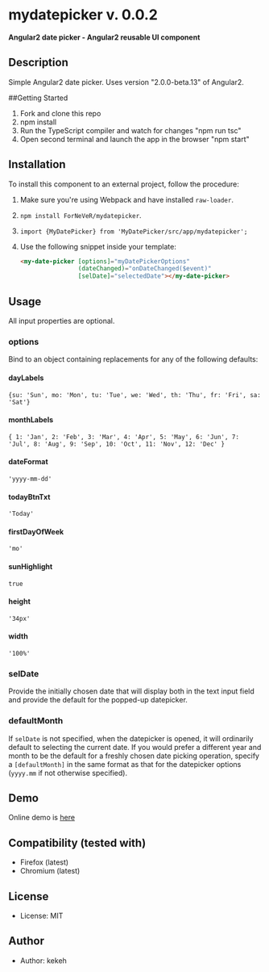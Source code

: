 # mydatepicker v. 0.0.2

**Angular2 date picker - Angular2 reusable UI component**

## Description
Simple Angular2 date picker. Uses version "2.0.0-beta.13" of Angular2.

##Getting Started
1. Fork and clone this repo
2. npm install
3. Run the TypeScript compiler and watch for changes "npm run tsc"
4. Open second terminal and launch the app in the browser "npm start"

## Installation

To install this component to an external project, follow the procedure:

1. Make sure you're using Webpack and have installed `raw-loader`.
2. `npm install ForNeVeR/mydatepicker`.
3. `import {MyDatePicker} from 'MyDatePicker/src/app/mydatepicker';`
4. Use the following snippet inside your template:

   ```html
   <my-date-picker [options]="myDatePickerOptions"
                   (dateChanged)="onDateChanged($event)"
                   [selDate]="selectedDate"></my-date-picker>
   ```

## Usage

All input properties are optional.

### options
Bind to an object containing replacements for any of the following defaults:

#### dayLabels
  `{su: 'Sun', mo: 'Mon', tu: 'Tue', we: 'Wed', th: 'Thu', fr: 'Fri', sa: 'Sat'}`
  
#### monthLabels
  `{ 1: 'Jan', 2: 'Feb', 3: 'Mar', 4: 'Apr', 5: 'May', 6: 'Jun', 7: 'Jul', 8: 'Aug', 9: 'Sep', 10: 'Oct', 11: 'Nov', 12: 'Dec' }`
    
#### dateFormat
  `'yyyy-mm-dd'`
  
#### todayBtnTxt
  `'Today'`
  
#### firstDayOfWeek
  `'mo'`
  
#### sunHighlight
  `true`
  
#### height
  `'34px'`
  
#### width
  `'100%'`

### selDate
Provide the initially chosen date that will display both in the text input field
and provide the default for the popped-up datepicker.

### defaultMonth
If `selDate` is not specified, when the datepicker is opened, it will
ordinarily default to selecting the current date. If you would prefer
a different year and month to be the default for a freshly chosen date
picking operation, specify a `[defaultMonth]` in the same format as
that for the datepicker options (`yyyy.mm` if not otherwise specified).

## Demo
Online demo is [here](http://kekeh.github.io/mydatepicker)

## Compatibility (tested with)
* Firefox (latest)
* Chromium (latest)

## License
* License: MIT

## Author
* Author: kekeh
